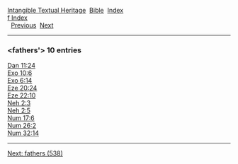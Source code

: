 [Intangible Textual Heritage](../../index)  [Bible](../index) 
[Index](index)   
[f Index](_f_)  
  [Previous](c04107)  [Next](c04109) 

------------------------------------------------------------------------

### &lt;fathers'&gt; 10 entries

[Dan 11:24](../kjv/dan011.htm#024)  
[Exo 10:6](../kjv/exo010.htm#006)  
[Exo 6:14](../kjv/exo006.htm#014)  
[Eze 20:24](../kjv/eze020.htm#024)  
[Eze 22:10](../kjv/eze022.htm#010)  
[Neh 2:3](../kjv/neh002.htm#003)  
[Neh 2:5](../kjv/neh002.htm#005)  
[Num 17:6](../kjv/num017.htm#006)  
[Num 26:2](../kjv/num026.htm#002)  
[Num 32:14](../kjv/num032.htm#014)  

------------------------------------------------------------------------

[Next: fathers (538)](c04109)
